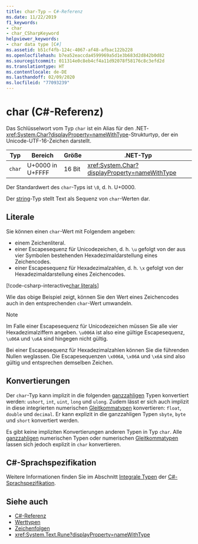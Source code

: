 ```yaml
---
title: char-Typ – C#-Referenz
ms.date: 11/22/2019
f1_keywords:
- char
- char_CSharpKeyword
helpviewer_keywords:
- char data type [C#]
ms.assetid: b51cf4fb-124c-4067-af48-afbac122b228
ms.openlocfilehash: b7ea52eaccda4599969a5d1e3b683d2d842b0d82
ms.sourcegitcommit: 011314e0c8eb4cf4a11d92078f58176c8c3efd2d
ms.translationtype: HT
ms.contentlocale: de-DE
ms.lasthandoff: 02/09/2020
ms.locfileid: "77093239"
---
```

# <a name="char-c-reference"></a>char (C#-Referenz)

Das Schlüsselwort vom Typ `char` ist ein Alias für den .NET-<xref:System.Char?displayProperty=nameWithType>-Strukturtyp, der ein Unicode-UTF-16-Zeichen darstellt.

|Typ|Bereich|Größe|.NET-Typ|
|----------|-----------|----------|-------------------------|
|`char`|U+0000 in U+FFFF|16 Bit|<xref:System.Char?displayProperty=nameWithType>|

Der Standardwert des `char`-Typs ist `\0`, d. h. U+0000.

Der [string](reference-types.md#the-string-type)-Typ stellt Text als Sequenz von `char`-Werten dar.

## <a name="literals"></a>Literale

Sie können einen `char`-Wert mit Folgendem angeben:

- einem Zeichenliteral.
- einer Escapesequenz für Unicodezeichen, d. h. `\u` gefolgt von der aus vier Symbolen bestehenden Hexadezimaldarstellung eines Zeichencodes.
- einer Escapesequenz für Hexadezimalzahlen, d. h. `\x` gefolgt von der Hexadezimaldarstellung eines Zeichencodes.

[!code-csharp-interactive[char literals](~/samples/csharp/language-reference/builtin-types/CharType.cs#Literals)]

Wie das obige Beispiel zeigt, können Sie den Wert eines Zeichencodes auch in den entsprechenden `char`-Wert umwandeln.

> [!NOTE]
> Im Falle einer Escapesequenz für Unicodezeichen müssen Sie alle vier Hexadezimalziffern angeben. `\u006A` ist also eine gültige Escapesequenz, `\u06A` und `\u6A` sind hingegen nicht gültig.
>
> Bei einer Escapesequenz für Hexadezimalzahlen können Sie die führenden Nullen weglassen. Die Escapesequenzen `\x006A`, `\x06A` und `\x6A` sind also gültig und entsprechen demselben Zeichen.

## <a name="conversions"></a>Konvertierungen

Der `char`-Typ kann implizit in die folgenden [ganzzahligen](integral-numeric-types.md) Typen konvertiert werden: `ushort`, `int`, `uint`, `long` und `ulong`. Zudem lässt er sich auch implizit in diese integrierten numerischen [Gleitkommatypen](floating-point-numeric-types.md) konvertieren: `float`, `double` und `decimal`. Er kann explizit in die ganzzahligen Typen `sbyte`, `byte` und `short` konvertiert werden.

Es gibt keine impliziten Konvertierungen anderen Typen in Typ `char`. Alle [ganzzahligen](integral-numeric-types.md) numerischen Typen oder numerischen [Gleitkommatypen](floating-point-numeric-types.md) lassen sich jedoch explizit in `char` konvertieren.

## <a name="c-language-specification"></a>C#-Sprachspezifikation

Weitere Informationen finden Sie im Abschnitt [Integrale Typen](~/_csharplang/spec/types.md#integral-types) der [C#-Sprachspezifikation](~/_csharplang/spec/introduction.md).

## <a name="see-also"></a>Siehe auch

- [C#-Referenz](../index.md)
- [Werttypen](value-types.md)
- [Zeichenfolgen](../../programming-guide/strings/index.md)
- <xref:System.Text.Rune?displayProperty=nameWithType>
